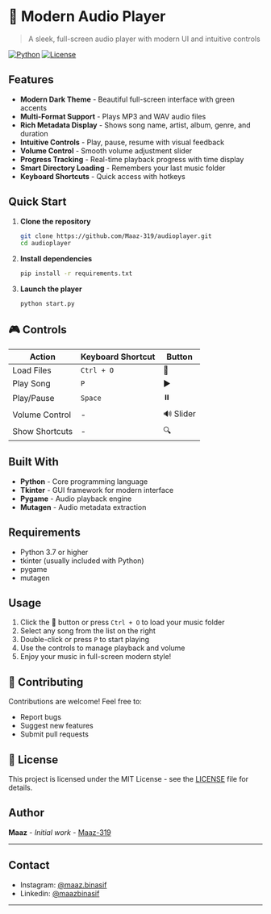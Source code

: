 # 🎵 Modern Audio Player

> A sleek, full-screen audio player with modern UI and intuitive controls

[![Python](https://img.shields.io/badge/Python-3.7+-blue.svg)](https://python.org)
[![License](https://img.shields.io/badge/License-MIT-green.svg)](LICENSE)

## Features

- **Modern Dark Theme** - Beautiful full-screen interface with green accents
- **Multi-Format Support** - Plays MP3 and WAV audio files
- **Rich Metadata Display** - Shows song name, artist, album, genre, and duration
- **Intuitive Controls** - Play, pause, resume with visual feedback
- **Volume Control** - Smooth volume adjustment slider
- **Progress Tracking** - Real-time playback progress with time display
- **Smart Directory Loading** - Remembers your last music folder
- **Keyboard Shortcuts** - Quick access with hotkeys

## Quick Start

1. **Clone the repository**
   ```bash
   git clone https://github.com/Maaz-319/audioplayer.git
   cd audioplayer
   ```

2. **Install dependencies**
   ```bash
   pip install -r requirements.txt
   ```

3. **Launch the player**
   ```bash
   python start.py
   ```

## 🎮 Controls

| Action | Keyboard Shortcut | Button |
|--------|------------------|--------|
| Load Files | `Ctrl + O` | 📂 |
| Play Song | `P` | ▶ |
| Play/Pause | `Space` | ⏸️ |
| Volume Control | - | 🔊 Slider |
| Show Shortcuts | - | 🔍 |

## Built With

- **Python** - Core programming language
- **Tkinter** - GUI framework for modern interface
- **Pygame** - Audio playback engine
- **Mutagen** - Audio metadata extraction

## Requirements

- Python 3.7 or higher
- tkinter (usually included with Python)
- pygame
- mutagen

## Usage

1. Click the 📂 button or press `Ctrl + O` to load your music folder
2. Select any song from the list on the right
3. Double-click or press `P` to start playing
4. Use the controls to manage playback and volume
5. Enjoy your music in full-screen modern style!

## 🤝 Contributing

Contributions are welcome! Feel free to:
- Report bugs
- Suggest new features
- Submit pull requests

## 📄 License

This project is licensed under the MIT License - see the [LICENSE](LICENSE) file for details.

## Author

**Maaz** - *Initial work* - [Maaz-319](https://github.com/Maaz-319)

---

## Contact
* Instagram: [@maaz.binasif](https://www.instagram.com/maaz.binasif/)
* Linkedin: [@maazbinasif](https://linkedin.com/in/maazbinasif)

---